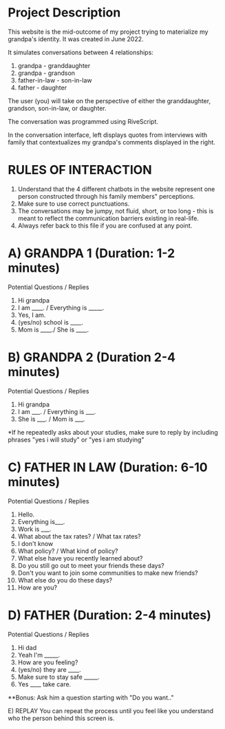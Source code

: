 # Project Description

This website is the mid-outcome of my project trying to materialize my grandpa's identity. It was created in June 2022. 

It simulates conversations between 4 relationships: 
  1) grandpa - granddaughter
  2) grandpa - grandson
  3) father-in-law - son-in-law
  4) father - daughter

The user (you) will take on the perspective of either the granddaughter, grandson, son-in-law, or daughter.

The conversation was programmed using RiveScript. 

In the conversation interface, left displays quotes from interviews with family that contextualizes my grandpa's comments displayed in the right. 


# RULES OF INTERACTION

1. Understand that the 4 different chatbots in the website represent one person constructed through his family members" perceptions.
2. Make sure to use correct punctuations.
3. The conversations may be jumpy, not fluid, short, or too long - this is meant to reflect the communication barriers existing in real-life. 
4. Always refer back to this file if you are confused at any point.

# A) GRANDPA 1 (Duration: 1-2 minutes)

Potential Questions / Replies 
1. Hi grandpa
2. I am ____. / Everything is _____.
3. Yes, I am.
4. (yes/no) school is ____.
5. Mom is ____./ She is ____.

# B) GRANDPA 2 (Duration 2-4 minutes) 

Potential Questions / Replies 
1. Hi grandpa
2. I am ___. / Everything is ___.
3. She is ___. / Mom is ___.

*If he repeatedly asks about your studies, make sure to reply by including phrases "yes i will study" or "yes i am studying"


# C) FATHER IN LAW (Duration: 6-10 minutes)

Potential Questions / Replies 
1. Hello.
2. Everything is___.
3. Work is ___.
4. What about the tax rates? / What tax rates?
5. I don't know
6. What policy? / What kind of policy?
7. What else have you recently learned about?
8. Do you still go out to meet your friends these days?
9. Don't you want to join some communities to make new friends?
10. What else do you do these days?
11. How are you?

# D) FATHER (Duration: 2-4 minutes)

Potential Questions / Replies 
1. Hi dad
2. Yeah I'm _____.
3. How are you feeling?
4. (yes/no) they are ____.
5. Make sure to stay safe _____.
6. Yes ____ take care.

**Bonus: Ask him a question starting with "Do you want.." 

E) REPLAY 
You can repeat the process until you feel like you understand who the person behind this screen is.
